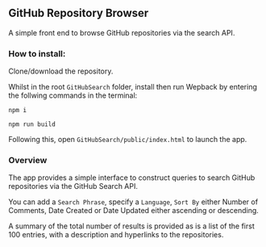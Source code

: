## GitHub Repository Browser

A simple front end to browse GitHub repositories via the search API.

### How to install:

Clone/download the repository.

Whilst in the root `GitHubSearch` folder, install then run Wepback by entering the follwing commands in the terminal:

```console
npm i 

npm run build 
```


Following this, open `GitHubSearch/public/index.html` to launch the app.

### Overview

The app provides a simple interface to construct queries to search GitHub repositories via the GitHub Search API.

You can add a `Search Phrase`, specify a `Language`, `Sort By` either Number of Comments, Date Created or Date Updated either ascending or descending.

A summary of the total number of results is provided as is a list of the first 100 entries, with a description and hyperlinks to the repositories.

